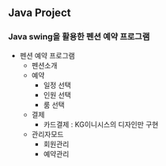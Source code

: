 ## Java Project
### Java swing을 활용한 펜션 예약 프로그램

* 펜션 예약 프로그램
  * 펜션소개
  * 예약
    * 일정 선택
    * 인원 선택
    * 룸 선택 
  * 결제
    * 카드결제 : KG이니시스의 디자인만 구현
  * 관리자모드
    * 회원관리
    * 예약관리
